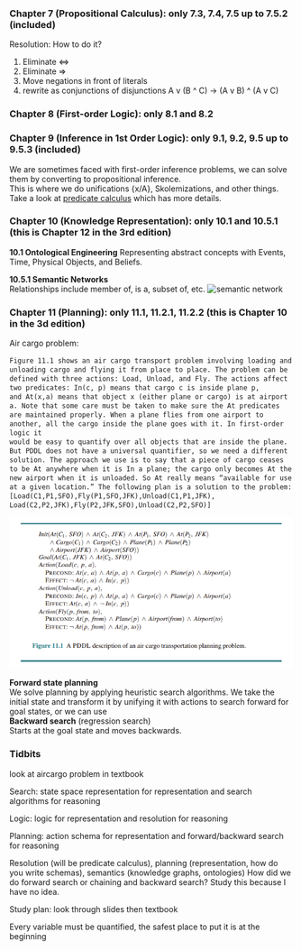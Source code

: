 ### Chapter 7 (Propositional Calculus): only 7.3, 7.4, 7.5 up to 7.5.2 (included)
Resolution: How to do it?
1. Eliminate <=>
2. Eliminate =>
3. Move negations in front of literals
4. rewrite as conjunctions of disjunctions A v (B ^ C) -> (A v B) ^ (A v C)

### Chapter 8 (First-order Logic): only 8.1 and 8.2

### Chapter 9 (Inference in 1st Order Logic): only 9.1, 9.2, 9.5 up to 9.5.3 (included)
We are sometimes faced with first-order inference problems, we can solve them by converting to propositional inference.  
This is where we do unifications {x/A}, Skolemizations, and other things. Take a look at [predicate calculus](/predicate_calculus.md) which has more details. 

### Chapter 10 (Knowledge Representation): only 10.1 and 10.5.1 (this is Chapter 12 in the 3rd edition)
**10.1 Ontological Engineering**
Representing abstract concepts with Events, Time, Physical Objects, and Beliefs. 

**10.5.1 Semantic Networks**  
Relationships include member of, is a, subset of, etc.
![semantic network](/semantic_network.png)

### Chapter 11 (Planning): only 11.1, 11.2.1, 11.2.2 (this is Chapter 10 in the 3d edition)
Air cargo problem:  
```
Figure 11.1 shows an air cargo transport problem involving loading and unloading cargo and flying it from place to place. The problem can be defined with three actions: Load, Unload, and Fly. The actions affect two predicates: In(c, p) means that cargo c is inside plane p,
and At(x,a) means that object x (either plane or cargo) is at airport a. Note that some care must be taken to make sure the At predicates are maintained properly. When a plane flies from one airport to another, all the cargo inside the plane goes with it. In first-order logic it
would be easy to quantify over all objects that are inside the plane. But PDDL does not have a universal quantifier, so we need a different solution. The approach we use is to say that a piece of cargo ceases to be At anywhere when it is In a plane; the cargo only becomes At the
new airport when it is unloaded. So At really means “available for use at a given location.” The following plan is a solution to the problem:
[Load(C1,P1,SFO),Fly(P1,SFO,JFK),Unload(C1,P1,JFK),
Load(C2,P2,JFK),Fly(P2,JFK,SFO),Unload(C2,P2,SFO)]
```
![aircargo](https://github.com/lukechn99/github-quickstart/blob/master/class/class_4511w_intro_artificial_intelligence.md/aircargo.png)

**Forward state planning**  
We solve planning by applying heuristic search algorithms. We take the initial state and transform it by unifying it with actions to search forward for goal states, or we can use  
**Backward search** (regression search)  
Starts at the goal state and moves backwards. 


### Tidbits
look at aircargo problem in textbook

Search: state space representation for representation and search algorithms for reasoning

Logic: logic for representation and resolution for reasoning

Planning: action schema for representation and forward/backward search for reasoning

Resolution (will be predicate calculus), planning (representation, how do you write schemas), semantics (knowledge graphs, ontologies)
How did we do forward search or chaining and backward search? Study this because I have no idea. 

Study plan: look through slides
then textbook

Every variable must be quantified, the safest place to put it is at the beginning
